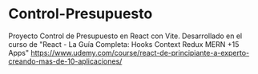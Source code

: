 # Control-Presupuesto
Proyecto Control de Presupuesto en React con  Vite.
Desarrollado en el curso de "React - La Guía Completa: Hooks Context Redux MERN +15 Apps" 
https://www.udemy.com/course/react-de-principiante-a-experto-creando-mas-de-10-aplicaciones/
